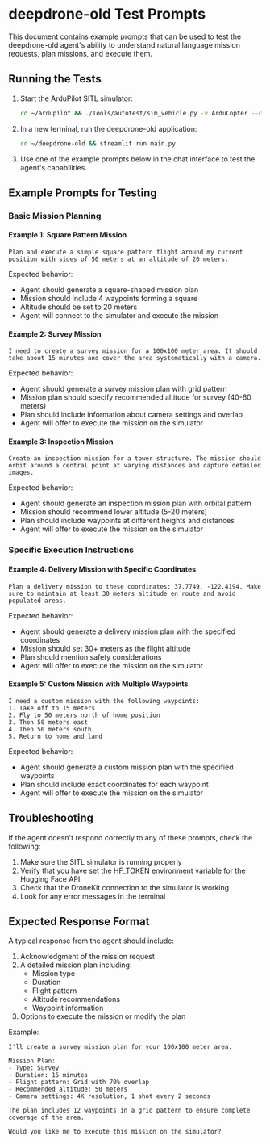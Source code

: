 # deepdrone-old Test Prompts

This document contains example prompts that can be used to test the deepdrone-old agent's ability to understand natural language mission requests, plan missions, and execute them.

## Running the Tests

1. Start the ArduPilot SITL simulator:
   ```bash
   cd ~/ardupilot && ./Tools/autotest/sim_vehicle.py -v ArduCopter --console --map
   ```

2. In a new terminal, run the deepdrone-old application:
   ```bash
   cd ~/deepdrone-old && streamlit run main.py
   ```

3. Use one of the example prompts below in the chat interface to test the agent's capabilities.

## Example Prompts for Testing

### Basic Mission Planning

#### Example 1: Square Pattern Mission
```
Plan and execute a simple square pattern flight around my current position with sides of 50 meters at an altitude of 20 meters.
```

Expected behavior:
- Agent should generate a square-shaped mission plan
- Mission should include 4 waypoints forming a square
- Altitude should be set to 20 meters
- Agent will connect to the simulator and execute the mission

#### Example 2: Survey Mission
```
I need to create a survey mission for a 100x100 meter area. It should take about 15 minutes and cover the area systematically with a camera.
```

Expected behavior:
- Agent should generate a survey mission plan with grid pattern
- Mission plan should specify recommended altitude for survey (40-60 meters)
- Plan should include information about camera settings and overlap
- Agent will offer to execute the mission on the simulator

#### Example 3: Inspection Mission
```
Create an inspection mission for a tower structure. The mission should orbit around a central point at varying distances and capture detailed images.
```

Expected behavior:
- Agent should generate an inspection mission plan with orbital pattern
- Mission should recommend lower altitude (5-20 meters)
- Plan should include waypoints at different heights and distances
- Agent will offer to execute the mission on the simulator

### Specific Execution Instructions

#### Example 4: Delivery Mission with Specific Coordinates
```
Plan a delivery mission to these coordinates: 37.7749, -122.4194. Make sure to maintain at least 30 meters altitude en route and avoid populated areas.
```

Expected behavior:
- Agent should generate a delivery mission plan with the specified coordinates
- Mission should set 30+ meters as the flight altitude
- Plan should mention safety considerations
- Agent will offer to execute the mission on the simulator

#### Example 5: Custom Mission with Multiple Waypoints
```
I need a custom mission with the following waypoints:
1. Take off to 15 meters
2. Fly to 50 meters north of home position
3. Then 50 meters east
4. Then 50 meters south
5. Return to home and land
```

Expected behavior:
- Agent should generate a custom mission plan with the specified waypoints
- Plan should include exact coordinates for each waypoint
- Agent will offer to execute the mission on the simulator

## Troubleshooting

If the agent doesn't respond correctly to any of these prompts, check the following:

1. Make sure the SITL simulator is running properly
2. Verify that you have set the HF_TOKEN environment variable for the Hugging Face API
3. Check that the DroneKit connection to the simulator is working
4. Look for any error messages in the terminal

## Expected Response Format

A typical response from the agent should include:

1. Acknowledgment of the mission request
2. A detailed mission plan including:
   - Mission type
   - Duration
   - Flight pattern
   - Altitude recommendations
   - Waypoint information
3. Options to execute the mission or modify the plan

Example:
```
I'll create a survey mission plan for your 100x100 meter area.

Mission Plan:
- Type: Survey
- Duration: 15 minutes
- Flight pattern: Grid with 70% overlap
- Recommended altitude: 50 meters
- Camera settings: 4K resolution, 1 shot every 2 seconds

The plan includes 12 waypoints in a grid pattern to ensure complete coverage of the area.

Would you like me to execute this mission on the simulator?
``` 